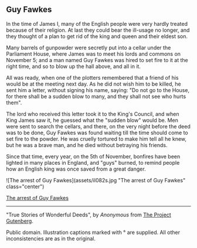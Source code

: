 ## Guy Fawkes

In the time of James I, many of the English people were very hardly
treated because of their religion. At last they could bear the ill-usage
no longer, and they thought of a plan to get rid of the king and queen
and their eldest son.

Many barrels of gunpowder were secretly put into a cellar under the
Parliament House, where James was to meet his lords and commons on
November 5; and a man named Guy Fawkes was hired to set fire to it at
the right time, and so to blow up the hall above, and all in it.

All was ready, when one of the plotters remembered that a friend of his
would be at the meeting next day. As he did not wish him to be killed,
he sent him a letter, without signing his name, saying: "Do not go to
the House, for there shall be a sudden blow to many, and they shall not
see who hurts them".

The lord who received this letter took it to the King's Council, and
when King James saw it, he guessed what the "sudden blow" would be. Men
were sent to search the cellars, and there, on the very night before the
deed was to be done, Guy Fawkes was found waiting till the time should
come to set fire to the powder. He was cruelly tortured to make him tell
all he knew, but he was a brave man, and he died without betraying his
friends.

Since that time, every year, on the 5th of November, bonfires have been
lighted in many places in England, and "guys" burned, to remind people
how an English king was once saved from a great danger.

![The arrest of Guy Fawkes](assets/il082s.jpg "The arrest of Guy Fawkes" class="center")

[The arrest of Guy Fawkes](assets/il082x.jpg)

----

"True Stories of Wonderful Deeds", by *Anonymous* from [The Project Gutenberg](http://www.gutenberg.org/).

Public domain. Illustration captions marked with ° are supplied. All other inconsistencies are as in the original.
